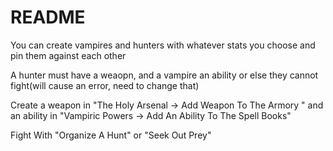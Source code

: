 # README

You can create vampires and hunters with whatever stats you choose and pin them against each other

A hunter must have a weaopn, and a vampire an ability or else they cannot fight(will cause an error, need to change that)

Create a weapon in "The Holy Arsenal -> Add Weapon To The Armory " and an ability in "Vampiric Powers -> Add An Ability To The Spell Books"

Fight With "Organize A Hunt" or "Seek Out Prey"